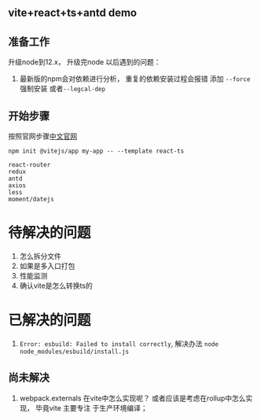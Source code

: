 ## vite+react+ts+antd demo

## 准备工作
升级node到12.x， 升级完node 以后遇到的问题：
1. 最新版的npm会对依赖进行分析， 重复的依赖安装过程会报错 添加 `--force` 强制安装 或者`--legcal-dep`

## 开始步骤
按照官网步骤[中文官网](https://cn.vitejs.dev/) 

`npm init @vitejs/app my-app -- --template react-ts`

```
react-router
redux
antd
axios
less
moment/datejs
```

# 待解决的问题
1. 怎么拆分文件
2. 如果是多入口打包
3. 性能监测
4. 确认vite是怎么转换ts的

# 已解决的问题 
1. `Error: esbuild: Failed to install correctly`, 解决办法 `node node_modules/esbuild/install.js`

## 尚未解决
1. webpack.externals 在vite中怎么实现呢？ 或者应该是考虑在rollup中怎么实现， 毕竟vite 主要专注
于生产环境编译；